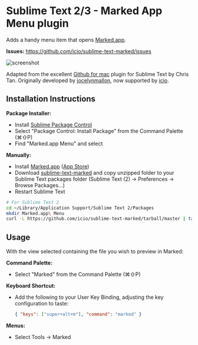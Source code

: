 Sublime Text 2/3 - Marked App Menu plugin
=========================================

Adds a handy menu item that opens [Marked.app](http://markedapp.com/).

**Issues:** https://github.com/icio/sublime-text-marked/issues

![screenshot](http://i.imgur.com/oCEb7.jpg)

Adapted from the excellent [Github for mac](https://github.com/csytan/sublime-text-2-github) plugin for Sublime Text by Chris Tan. Originally developed by [jocelynmallon](https://github.com/jocelynmallon), now supported by [icio](https://github.com/icio).


## Installation Instructions

**Package Installer:**

* Install [Sublime Package Control](http://wbond.net/sublime_packages/package_control)
* Select "Package Control: Install Package" from the Command Palette (⌘⇧P)
* Find "Marked.app Menu" and select

**Manually:**

* Install [Marked.app](http://markedapp.com/) ([App Store](http://itunes.apple.com/us/app/marked/id448925439?ls=1&mt=12))
* Download [sublime-text-marked](https://github.com/icio/sublime-text-marked/zipball/master) and copy unzipped folder to your Sublime Text packages folder (Sublime Text (2) → Preferences → Browse Packages...)
* Restart Sublime Text

```bash
# For Sublime Text 2
cd ~/Library/Application Support/Sublime Text 2/Packages
mkdir Marked.app\ Menu
curl -L https://github.com/icio/sublime-text-marked/tarball/master | tar --strip-components 1 -C Marked.app\ Menu -xvf -
```


## Usage

With the view selected containing the file you wish to preview in Marked:

**Command Palette:**

* Select "Marked" from the Command Palette (⌘⇧P)

**Keyboard Shortcut:**

* Add the following to your User Key Binding, adjusting the key configuration to taste:

    ```json
    { "keys": ["super+alt+m"], "command": "marked" }
    ```

**Menus:**

* Select Tools → Marked
